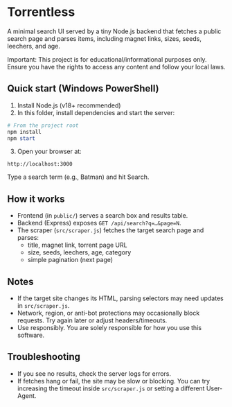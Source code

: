 # Torrentless

A minimal search UI served by a tiny Node.js backend that fetches a public search page and parses items, including magnet links, sizes, seeds, leechers, and age.

Important: This project is for educational/informational purposes only. Ensure you have the rights to access any content and follow your local laws.

## Quick start (Windows PowerShell)

1. Install Node.js (v18+ recommended)
2. In this folder, install dependencies and start the server:

```powershell
# From the project root
npm install
npm start
```

3. Open your browser at:

```
http://localhost:3000
```

Type a search term (e.g., Batman) and hit Search.

## How it works

- Frontend (in `public/`) serves a search box and results table.
- Backend (Express) exposes `GET /api/search?q=…&page=N`.
- The scraper (`src/scraper.js`) fetches the target search page and parses:
  - title, magnet link, torrent page URL
  - size, seeds, leechers, age, category
  - simple pagination (next page)

## Notes

- If the target site changes its HTML, parsing selectors may need updates in `src/scraper.js`.
- Network, region, or anti-bot protections may occasionally block requests. Try again later or adjust headers/timeouts.
- Use responsibly. You are solely responsible for how you use this software.

## Troubleshooting

- If you see no results, check the server logs for errors.
- If fetches hang or fail, the site may be slow or blocking. You can try increasing the timeout inside `src/scraper.js` or setting a different User-Agent.
